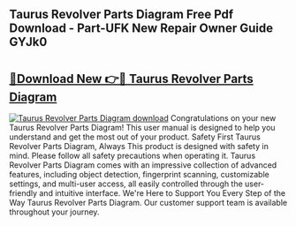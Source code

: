 ## Taurus Revolver Parts Diagram Free Pdf Download - Part-UFK New Repair Owner Guide GYJk0

# <h2><a href="http://dfkwfhz.blite.top/?on=Taurus+Revolver+Parts+Diagram">🔗Download New 👉🔴 Taurus Revolver Parts Diagram</a></h2>

[![Taurus Revolver Parts Diagram download](https://i.imgur.com/lujVjoI.png)](http://dfkwfhz.blite.top/?on=Taurus+Revolver+Parts+Diagram)
Congratulations on your new Taurus Revolver Parts Diagram! This user manual is designed to help you understand and get the most out of your product. Safety First Taurus Revolver Parts Diagram, Always This product is designed with safety in mind. Please follow all safety precautions when operating it. Taurus Revolver Parts Diagram comes with an impressive collection of advanced features, including object detection, fingerprint scanning, customizable settings, and multi-user access, all easily controlled through the user-friendly and intuitive interface. We're Here to Support You Every Step of the Way Taurus Revolver Parts Diagram. Our customer support team is available throughout your journey.

